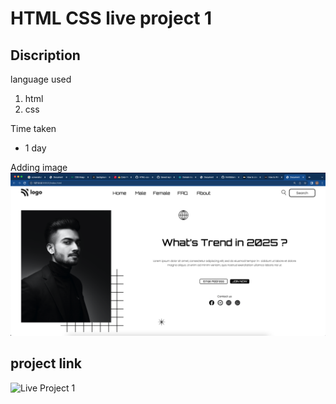 # HTML CSS live project 1

## Discription

language used

1. html
2. css

Time taken

- 1 day

Adding image
![live project 1](/live%20project%201.png)

## project link

![[Live Project 1](https://img.shields.io/badge/Project%201-Netlify-green)](Link "Project 1")
